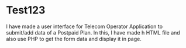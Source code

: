 # Test123
I have made a user interface for Telecom Operator Application to submit/add data of a Postpaid Plan. In this, I have made h HTML file and also use PHP to get the form data and display it in page.

